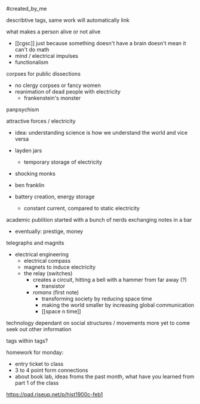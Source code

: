 #created_by_me 

describtive tags, same work will automatically link

what makes a person alive or not alive 
- [[cgsc]] just because something doesn't have a brain doesn't mean it can't do math 
- mind / electrical impulses 
- functionalism 

corpses for public dissections 
- no clergy corpses or fancy women 
- reanimation of dead people with electricity 
	- frankenstein's monster 

panpsychism 

attractive forces / electricity 
- idea: understanding science is how we understand the world and vice versa 
- layden jars 
	- temporary storage of electricity 
- shocking monks 
- ben franklin

- battery creation, energy storage 
	- constant current, compared to static electricity 

academic publition started with a bunch of nerds exchanging notes in a bar 
- eventually: prestige, money 

telegraphs and magnits 
- electrical engineering 
	- electrical compass
	- magnets to induce electricity 
	- the relay (switches)
		- creates a circuit, hitting a bell with a hammer from far away (?)
			- transistor 
		- *romans* (first note)
			- transforming society by reducing space time 
			- making the world smaller by increasing global communication
			- [[space n time]]

technology dependant on social structures / movements 
more yet to come 
seek out other information 

tags within tags? 

homework for monday:
- entry ticket to class
- 3 to 4 point form connections 
- about book lab, ideas froms the past month, what have you learned from part 1 of the class 


https://pad.riseup.net/p/hist1900c-feb1 





